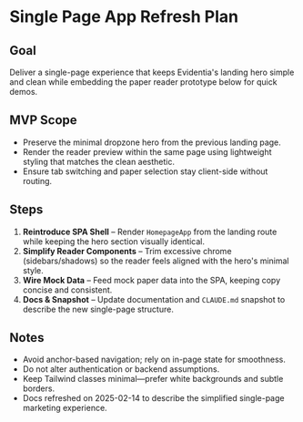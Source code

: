 # Single Page App Refresh Plan

## Goal
Deliver a single-page experience that keeps Evidentia's landing hero simple and clean while embedding the paper reader prototype below for quick demos.

## MVP Scope
- Preserve the minimal dropzone hero from the previous landing page.
- Render the reader preview within the same page using lightweight styling that matches the clean aesthetic.
- Ensure tab switching and paper selection stay client-side without routing.

## Steps
1. **Reintroduce SPA Shell** – Render `HomepageApp` from the landing route while keeping the hero section visually identical.
2. **Simplify Reader Components** – Trim excessive chrome (sidebars/shadows) so the reader feels aligned with the hero's minimal style.
3. **Wire Mock Data** – Feed mock paper data into the SPA, keeping copy concise and consistent.
4. **Docs & Snapshot** – Update documentation and `CLAUDE.md` snapshot to describe the new single-page structure.

## Notes
- Avoid anchor-based navigation; rely on in-page state for smoothness.
- Do not alter authentication or backend assumptions.
- Keep Tailwind classes minimal—prefer white backgrounds and subtle borders.
- Docs refreshed on 2025-02-14 to describe the simplified single-page marketing experience.
